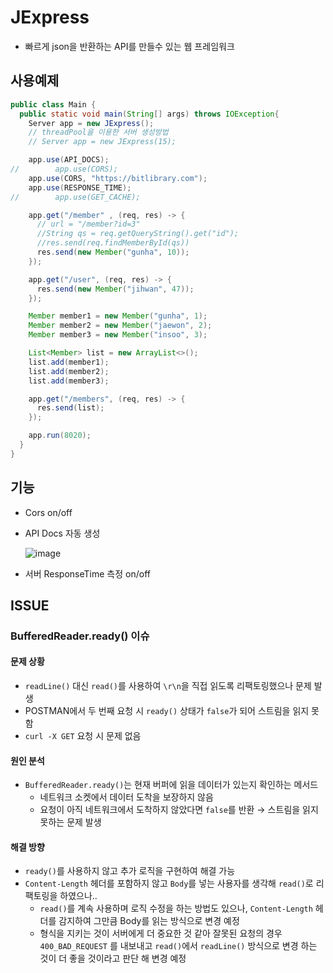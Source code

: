 # JExpress

- 빠르게 json을 반환하는 API를 만들수 있는 웹 프레임워크

## 사용예제

```java
public class Main {
  public static void main(String[] args) throws IOException{
    Server app = new JExpress();
    // threadPool을 이용한 서버 생성방법
    // Server app = new JExpress(15);

    app.use(API_DOCS);
//        app.use(CORS);
    app.use(CORS, "https://bitlibrary.com");
    app.use(RESPONSE_TIME);
//        app.use(GET_CACHE);

    app.get("/member" , (req, res) -> {
      // url = "/member?id=3"
      //String qs = req.getQueryString().get("id");
      //res.send(req.findMemberById(qs))
      res.send(new Member("gunha", 10));
    });

    app.get("/user", (req, res) -> {
      res.send(new Member("jihwan", 47));
    });

    Member member1 = new Member("gunha", 1);
    Member member2 = new Member("jaewon", 2);
    Member member3 = new Member("insoo", 3);

    List<Member> list = new ArrayList<>();
    list.add(member1);
    list.add(member2);
    list.add(member3);

    app.get("/members", (req, res) -> {
      res.send(list);
    });

    app.run(8020);
  }
}
```

## 기능
- Cors on/off
- API Docs 자동 생성
  
  ![image](https://github.com/user-attachments/assets/7eba6dca-3ef4-4b33-ac1d-6b8ebad6febf)

- 서버 ResponseTime 측정 on/off


## ISSUE

### BufferedReader.ready() 이슈

#### 문제 상황
- `readLine()` 대신 `read()`를 사용하여 `\r\n`을 직접 읽도록 리팩토링했으나 문제 발생
- POSTMAN에서 두 번째 요청 시 `ready()` 상태가 `false`가 되어 스트림을 읽지 못함
- `curl -X GET` 요청 시 문제 없음

#### 원인 분석
- `BufferedReader.ready()`는 현재 버퍼에 읽을 데이터가 있는지 확인하는 메서드
  - 네트워크 소켓에서 데이터 도착을 보장하지 않음
  - 요청이 아직 네트워크에서 도착하지 않았다면 `false`를 반환 → 스트림을 읽지 못하는 문제 발생

#### 해결 방향
- `ready()`를 사용하지 않고 추가 로직을 구현하여 해결 가능
- `Content-Length` 헤더를 포함하지 않고 `Body`를 넣는 사용자를 생각해 `read()`로 리팩토링을 하였으나..
  - `read()`를 계속 사용하며 로직 수정을 하는 방법도 있으나, `Content-Length` 헤더를 감지하여 그만큼 Body를 읽는 방식으로 변경 예정
  - 형식을 지키는 것이 서버에게 더 중요한 것 같아 잘못된 요청의 경우 `400_BAD_REQUEST` 를 내보내고 `read()`에서  `readLine()` 방식으로 변경 하는 것이 더 좋을 것이라고 판단 해 변경 예정

